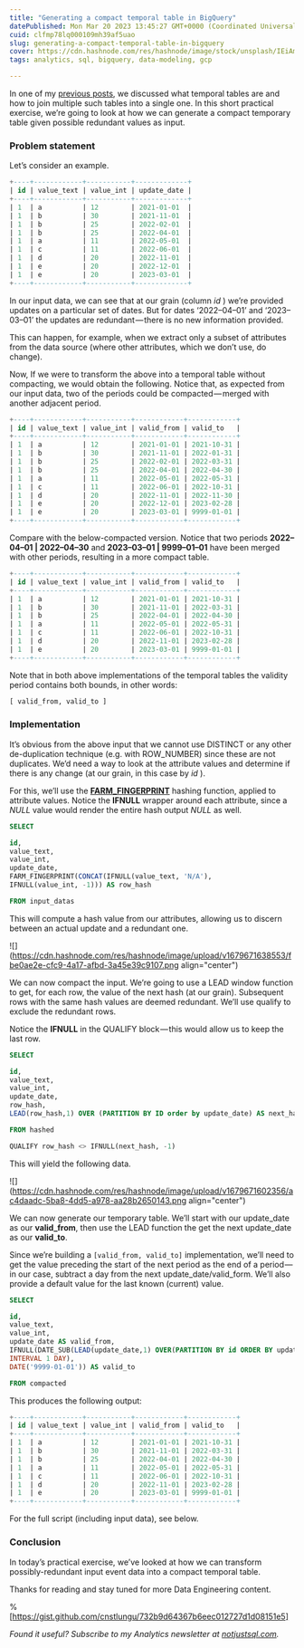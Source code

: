 ```yaml
---
title: "Generating a compact temporal table in BigQuery"
datePublished: Mon Mar 20 2023 13:45:27 GMT+0000 (Coordinated Universal Time)
cuid: clfmp78lq000109mh39af5uao
slug: generating-a-compact-temporal-table-in-bigquery
cover: https://cdn.hashnode.com/res/hashnode/image/stock/unsplash/IEiAmhXehwE/upload/e0f890d1c04b87f96c45f08975e17ff3.jpeg
tags: analytics, sql, bigquery, data-modeling, gcp

---
```


In one of my [previous posts](https://medium.com/p/4eb07ba111e2), we discussed what temporal tables are and how to join multiple such tables into a single one. In this short practical exercise, we’re going to look at how we can generate a compact temporary table given possible redundant values as input.

### Problem statement

Let’s consider an example.

```sql
+----+------------+-----------+-------------+
| id | value_text | value_int | update_date |
+----+------------+-----------+-------------+
| 1  | a          | 12        | 2021-01-01  |
| 1  | b          | 30        | 2021-11-01  |
| 1  | b          | 25        | 2022-02-01  |
| 1  | b          | 25        | 2022-04-01  |
| 1  | a          | 11        | 2022-05-01  |
| 1  | c          | 11        | 2022-06-01  |
| 1  | d          | 20        | 2022-11-01  |
| 1  | e          | 20        | 2022-12-01  |
| 1  | e          | 20        | 2023-03-01  |
+----+------------+-----------+-------------+
```

In our input data, we can see that at our grain (column *id* ) we’re provided updates on a particular set of dates. But for dates ‘2022–04–01’ and ‘2023–03–01’ the updates are redundant — there is no new information provided.

This can happen, for example, when we extract only a subset of attributes from the data source (where other attributes, which we don’t use, do change).

Now, If we were to transform the above into a temporal table without compacting, we would obtain the following. Notice that, as expected from our input data, two of the periods could be compacted — merged with another adjacent period.

```sql
+----+------------+-----------+------------+------------+
| id | value_text | value_int | valid_from | valid_to   |
+----+------------+-----------+------------+------------+
| 1  | a          | 12        | 2021-01-01 | 2021-10-31 |
| 1  | b          | 30        | 2021-11-01 | 2022-01-31 |
| 1  | b          | 25        | 2022-02-01 | 2022-03-31 |
| 1  | b          | 25        | 2022-04-01 | 2022-04-30 |
| 1  | a          | 11        | 2022-05-01 | 2022-05-31 |
| 1  | c          | 11        | 2022-06-01 | 2022-10-31 |
| 1  | d          | 20        | 2022-11-01 | 2022-11-30 |
| 1  | e          | 20        | 2022-12-01 | 2023-02-28 |
| 1  | e          | 20        | 2023-03-01 | 9999-01-01 |
+----+------------+-----------+------------+------------+
```

Compare with the below-compacted version. Notice that two periods **2022–04–01 | 2022–04–30** and **2023–03–01 | 9999–01–01** have been merged with other periods, resulting in a more compact table.

```sql
+----+------------+-----------+------------+------------+
| id | value_text | value_int | valid_from | valid_to   |
+----+------------+-----------+------------+------------+
| 1  | a          | 12        | 2021-01-01 | 2021-10-31 |
| 1  | b          | 30        | 2021-11-01 | 2022-03-31 |
| 1  | b          | 25        | 2022-04-01 | 2022-04-30 |
| 1  | a          | 11        | 2022-05-01 | 2022-05-31 |
| 1  | c          | 11        | 2022-06-01 | 2022-10-31 |
| 1  | d          | 20        | 2022-11-01 | 2023-02-28 |
| 1  | e          | 20        | 2023-03-01 | 9999-01-01 |
+----+------------+-----------+------------+------------+
```

Note that in both above implementations of the temporal tables the validity period contains both bounds, in other words:

```sql
[ valid_from, valid_to ]
```

### Implementation

It’s obvious from the above input that we cannot use DISTINCT or any other de-duplication technique (e.g. with ROW\_NUMBER) since these are not duplicates. We’d need a way to look at the attribute values and determine if there is any change (at our grain, in this case by *id* ).

For this, we’ll use the [**FARM\_FINGERPRINT**](https://cloud.google.com/bigquery/docs/reference/standard-sql/hash_functions#farm_fingerprint) hashing function, applied to attribute values. Notice the **IFNULL** wrapper around each attribute, since a *NULL* value would render the entire hash output *NULL* as well.

```sql
SELECT

id,
value_text,
value_int,
update_date,
FARM_FINGERPRINT(CONCAT(IFNULL(value_text, 'N/A'),
IFNULL(value_int, -1))) AS row_hash

FROM input_datas
```

This will compute a hash value from our attributes, allowing us to discern between an actual update and a redundant one.

![](https://cdn.hashnode.com/res/hashnode/image/upload/v1679671638553/fbe0ae2e-cfc9-4a17-afbd-3a45e39c9107.png align="center")

We can now compact the input. We’re going to use a LEAD window function to get, for each row, the value of the next hash (at our grain). Subsequent rows with the same hash values are deemed redundant. We’ll use qualify to exclude the redundant rows.

Notice the **IFNULL** in the QUALIFY block — this would allow us to keep the last row.

```sql
SELECT

id,
value_text,
value_int,
update_date,
row_hash,
LEAD(row_hash,1) OVER (PARTITION BY ID order by update_date) AS next_hash

FROM hashed

QUALIFY row_hash <> IFNULL(next_hash, -1)
```

This will yield the following data.

![](https://cdn.hashnode.com/res/hashnode/image/upload/v1679671602356/ac4daadc-5ba8-4dd5-a978-aa28b2650143.png align="center")

We can now generate our temporary table. We’ll start with our update\_date as our **valid\_from**, then use the LEAD function the get the next update\_date as our **valid\_to**.

Since we’re building a `[valid_from, valid_to]` implementation, we’ll need to get the value preceding the start of the next period as the end of a period — in our case, subtract a day from the next update\_date/valid\_form. We’ll also provide a default value for the last known (current) value.

```sql
SELECT

id,
value_text,
value_int,
update_date AS valid_from,
IFNULL(DATE_SUB(LEAD(update_date,1) OVER(PARTITION BY id ORDER BY update_date),
INTERVAL 1 DAY),
DATE('9999-01-01')) AS valid_to

FROM compacted
```

This produces the following output:

```sql
+----+------------+-----------+------------+------------+
| id | value_text | value_int | valid_from | valid_to   |
+----+------------+-----------+------------+------------+
| 1  | a          | 12        | 2021-01-01 | 2021-10-31 |
| 1  | b          | 30        | 2021-11-01 | 2022-03-31 |
| 1  | b          | 25        | 2022-04-01 | 2022-04-30 |
| 1  | a          | 11        | 2022-05-01 | 2022-05-31 |
| 1  | c          | 11        | 2022-06-01 | 2022-10-31 |
| 1  | d          | 20        | 2022-11-01 | 2023-02-28 |
| 1  | e          | 20        | 2023-03-01 | 9999-01-01 |
+----+------------+-----------+------------+------------+
```

For the full script (including input data), see below.

### Conclusion

In today’s practical exercise, we’ve looked at how we can transform possibly-redundant input event data into a compact temporal table.

Thanks for reading and stay tuned for more Data Engineering content.

%[https://gist.github.com/cnstlungu/732b9d64367b6eec012727d1d08151e5] 

*Found it useful? Subscribe to my Analytics newsletter at* [*notjustsql.com*](https://www.notjustsql.com)*.*